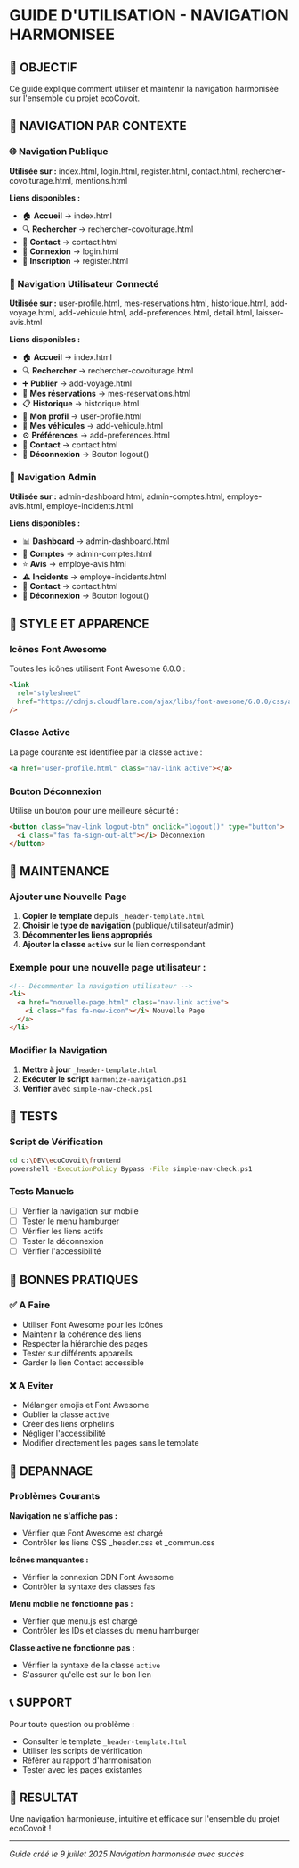 # GUIDE D'UTILISATION - NAVIGATION HARMONISEE

## 🎯 OBJECTIF

Ce guide explique comment utiliser et maintenir la navigation harmonisée sur l'ensemble du projet ecoCovoit.

## 📱 NAVIGATION PAR CONTEXTE

### 🌐 Navigation Publique

**Utilisée sur :** index.html, login.html, register.html, contact.html, rechercher-covoiturage.html, mentions.html

**Liens disponibles :**

- 🏠 **Accueil** → index.html
- 🔍 **Rechercher** → rechercher-covoiturage.html
- 📧 **Contact** → contact.html
- 🔑 **Connexion** → login.html
- 📝 **Inscription** → register.html

### 👤 Navigation Utilisateur Connecté

**Utilisée sur :** user-profile.html, mes-reservations.html, historique.html, add-voyage.html, add-vehicule.html, add-preferences.html, detail.html, laisser-avis.html

**Liens disponibles :**

- 🏠 **Accueil** → index.html
- 🔍 **Rechercher** → rechercher-covoiturage.html
- ➕ **Publier** → add-voyage.html
- 📅 **Mes réservations** → mes-reservations.html
- 📋 **Historique** → historique.html
- 👤 **Mon profil** → user-profile.html
- 🚗 **Mes véhicules** → add-vehicule.html
- ⚙️ **Préférences** → add-preferences.html
- 📧 **Contact** → contact.html
- 🚪 **Déconnexion** → Bouton logout()

### 🔧 Navigation Admin

**Utilisée sur :** admin-dashboard.html, admin-comptes.html, employe-avis.html, employe-incidents.html

**Liens disponibles :**

- 📊 **Dashboard** → admin-dashboard.html
- 👥 **Comptes** → admin-comptes.html
- ⭐ **Avis** → employe-avis.html
- ⚠️ **Incidents** → employe-incidents.html
- 📧 **Contact** → contact.html
- 🚪 **Déconnexion** → Bouton logout()

## 🎨 STYLE ET APPARENCE

### Icônes Font Awesome

Toutes les icônes utilisent Font Awesome 6.0.0 :

```html
<link
  rel="stylesheet"
  href="https://cdnjs.cloudflare.com/ajax/libs/font-awesome/6.0.0/css/all.min.css"
/>
```

### Classe Active

La page courante est identifiée par la classe `active` :

```html
<a href="user-profile.html" class="nav-link active"></a>
```

### Bouton Déconnexion

Utilise un bouton pour une meilleure sécurité :

```html
<button class="nav-link logout-btn" onclick="logout()" type="button">
  <i class="fas fa-sign-out-alt"></i> Déconnexion
</button>
```

## 🔧 MAINTENANCE

### Ajouter une Nouvelle Page

1. **Copier le template** depuis `_header-template.html`
2. **Choisir le type de navigation** (publique/utilisateur/admin)
3. **Décommenter les liens appropriés**
4. **Ajouter la classe `active`** sur le lien correspondant

### Exemple pour une nouvelle page utilisateur :

```html
<!-- Décommenter la navigation utilisateur -->
<li>
  <a href="nouvelle-page.html" class="nav-link active">
    <i class="fas fa-new-icon"></i> Nouvelle Page
  </a>
</li>
```

### Modifier la Navigation

1. **Mettre à jour** `_header-template.html`
2. **Exécuter le script** `harmonize-navigation.ps1`
3. **Vérifier** avec `simple-nav-check.ps1`

## 🧪 TESTS

### Script de Vérification

```bash
cd c:\DEV\ecoCovoit\frontend
powershell -ExecutionPolicy Bypass -File simple-nav-check.ps1
```

### Tests Manuels

- [ ] Vérifier la navigation sur mobile
- [ ] Tester le menu hamburger
- [ ] Vérifier les liens actifs
- [ ] Tester la déconnexion
- [ ] Vérifier l'accessibilité

## 📝 BONNES PRATIQUES

### ✅ A Faire

- Utiliser Font Awesome pour les icônes
- Maintenir la cohérence des liens
- Respecter la hiérarchie des pages
- Tester sur différents appareils
- Garder le lien Contact accessible

### ❌ A Eviter

- Mélanger emojis et Font Awesome
- Oublier la classe `active`
- Créer des liens orphelins
- Négliger l'accessibilité
- Modifier directement les pages sans le template

## 🚀 DEPANNAGE

### Problèmes Courants

**Navigation ne s'affiche pas :**

- Vérifier que Font Awesome est chargé
- Contrôler les liens CSS \_header.css et \_commun.css

**Icônes manquantes :**

- Vérifier la connexion CDN Font Awesome
- Contrôler la syntaxe des classes fas

**Menu mobile ne fonctionne pas :**

- Vérifier que menu.js est chargé
- Contrôler les IDs et classes du menu hamburger

**Classe active ne fonctionne pas :**

- Vérifier la syntaxe de la classe `active`
- S'assurer qu'elle est sur le bon lien

## 📞 SUPPORT

Pour toute question ou problème :

- Consulter le template `_header-template.html`
- Utiliser les scripts de vérification
- Référer au rapport d'harmonisation
- Tester avec les pages existantes

## 🎉 RESULTAT

Une navigation harmonieuse, intuitive et efficace sur l'ensemble du projet ecoCovoit !

---

_Guide créé le 9 juillet 2025_
_Navigation harmonisée avec succès_

